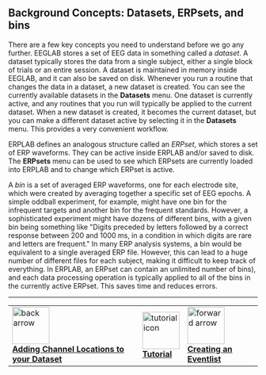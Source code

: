 ## Background Concepts: Datasets, ERPsets, and bins
There are a few key concepts you need to understand before we go any further.  EEGLAB stores a set of EEG data in something called a _dataset_.  A dataset typically stores the data from a single subject, either a single block of trials or an entire session.  A dataset is maintained in memory inside EEGLAB, and it can also be saved on disk.  Whenever you run a routine that changes the data in a dataset, a new dataset is created.  You can see the currently available datasets in the **Datasets** menu.  One dataset is currently active, and any routines that you run will typically be applied to the current dataset.  When a new dataset is created, it becomes the current dataset, but you can make a different dataset active by selecting it in the **Datasets** menu.  This provides a very convenient workflow.

ERPLAB defines an analogous structure called an _ERPset_, which stores a set of ERP waveforms.  They can be active inside ERPLAB and/or saved to disk.  The **ERPsets** menu can be used to see which ERPsets are currently loaded into ERPLAB and to change which ERPset is active.

A _bin_ is a set of averaged ERP waveforms, one for each electrode site, which were created by averaging together a specific set of EEG epochs.  A simple oddball experiment, for example, might have one bin for the infrequent targets and another bin for the frequent standards.  However, a sophisticated experiment might have dozens of different bins, with a given bin being something like "Digits preceded by letters followed by a correct response between 200 and 1000 ms, in a condition in which digits are rare and letters are frequent." In many ERP analysis systems, a bin would be equivalent to a single averaged ERP file.  However, this can lead to a huge number of different files for each subject, making it difficult to keep track of everything. In ERPLAB, an ERPset can contain an unlimited number of bins), and each data processing operation is typically applied to all of the bins in the currently active ERPset.  This saves time and reduces errors.

----
<table style="width:100%">
  <tr>
    <td><a href="./Adding-Channel-Locations-to-your-Dataset"> <img src="https://github.com/lucklab/erplab/wiki/images/ionicicons/ios7-arrow-back.png" alt="back arrow" height="75"><br> <b> Adding Channel Locations to your Dataset </a></td>
    <td><a href="./Tutorial"> <img src="https://github.com/lucklab/erplab/wiki/images/ionicicons/ios7-copy.png" alt="tutorial icon" height="75"><br> <b> Tutorial</a></td>
    <td><a href="./Creating-an-EventList"> <img src="https://github.com/lucklab/erplab/wiki/images/ionicicons/ios7-arrow-forward.png" alt="forward arrow" height="75"><br> <b> Creating an Eventlist </a></td>
  </tr>
</table>